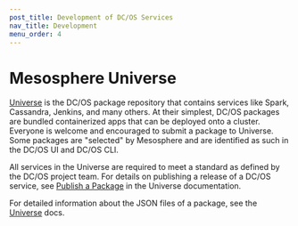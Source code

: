 ```yaml
---
post_title: Development of DC/OS Services
nav_title: Development
menu_order: 4
---
```


# <a name="universe"></a> Mesosphere Universe

[Universe][1] is the DC/OS package repository that contains services like Spark, Cassandra, Jenkins, and many others. At their simplest, DC/OS packages are bundled containerized apps that can be deployed onto a cluster. Everyone is welcome and encouraged to submit a package to Universe. Some packages are "selected" by Mesosphere and are identified as such in the DC/OS UI and DC/OS CLI.

All services in the Universe are required to meet a standard as defined by the DC/OS project team. For details on publishing a release of a DC/OS service, see [Publish a Package][2] in the Universe documentation.

For detailed information about the JSON files of a package, see the [Universe][1] docs.

 [1]: http://mesosphere.github.io/universe/
 [2]: http://mesosphere.github.io/universe/#publish-a-package-1
